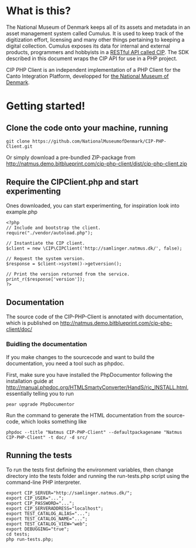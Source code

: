 # What is this?

The National Museum of Denmark keeps all of its assets and metadata in an asset management system called Cumulus. It is used to keep track of the digitization effort, licensing and many other things pertaining to keeping a digital collection. Cumulus exposes its data for internal and external products, programmers and hobbyists in a [RESTful API called CIP](http://samlinger.natmus.dk/CIP/doc/CIP.html). The SDK described in this document wraps the CIP API for use in a PHP project.

CIP PHP Client is an independent implementation of a PHP Client for the Canto Integration Platform, developped for [the National Museum of Denmark](http://digital.natmus.dk/).

# Getting started!

## Clone the code onto your machine, running

	git clone https://github.com/NationalMuseumofDenmark/CIP-PHP-Client.git

Or simply download a pre-bundled ZIP-package from http://natmus.demo.bitblueprint.com/cip-php-client/dist/cip-php-client.zip
	
## Require the CIPClient.php and start experimenting

Ones downloaded, you can start experimenting, for inspiration look into example.php

	<?php
	// Include and bootstrap the client.
	require("./vendor/autoload.php");
	
	// Instantiate the CIP client.
	$client = new \CIP\CIPClient('http://samlinger.natmus.dk/', false);
	
	// Request the system version.
	$response = $client->system()->getversion();
	
	// Print the version returned from the service.
	print_r($response['version']);
	?>
	
## Documentation

The source code of the CIP-PHP-Client is annotated with documentation, which is published on http://natmus.demo.bitblueprint.com/cip-php-client/doc/

### Buidling the documentation

If you make changes to the sourcecode and want to build the documentation, you need a tool such as phpdoc.

First, make sure you have installed the PhpDocumentor following the installation guide at http://manual.phpdoc.org/HTMLSmartyConverter/HandS/ric_INSTALL.html, essentially telling you to run

    pear upgrade PhpDocumentor
    
Run the command to generate the HTML documentation from the source-code, which looks something like

    phpdoc --title "Natmus CIP-PHP-Client" --defaultpackagename "Natmus CIP-PHP-Client" -t doc/ -d src/

## Running the tests

To run the tests first defining the environment variables, then change directory into the tests folder and running the run-tests.php script using the command-line PHP interpreter.

	export CIP_SERVER="http://samlinger.natmus.dk/";
	export CIP_USER="...";
	export CIP_PASSWORD="...";
	export CIP_SERVERADDRESS="localhost";
	export TEST_CATALOG_ALIAS="...";
	export TEST_CATALOG_NAME="...";
	export TEST_CATALOG_VIEW="web";
	export DEBUGGING="true";
	cd tests;
	php run-tests.php;

